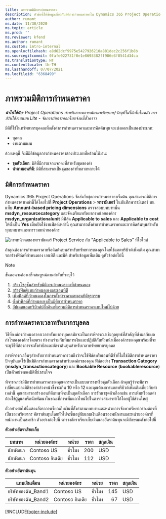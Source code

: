 ```yaml
---
title: ภาพรวมมิติการกำหนดราคา
description: หัวข้อนี้ให้ข้อมูลเกี่ยวกับมิติการกำหนดราคาใน Dynamics 365 Project Operations
author: rumant
ms.date: 11/30/2020
ms.topic: article
ms.prod: ''
ms.reviewer: kfend
ms.author: rumant
ms.custom: intro-internal
ms.openlocfilehash: e8d62dcf9975e5427926210a881dec2c256f1b8b
ms.sourcegitcommit: 0fafe022731f0e1e8693382ff906e3f8541d34ca
ms.translationtype: HT
ms.contentlocale: th-TH
ms.lasthandoff: 07/07/2021
ms.locfileid: "6368499"
---
```

# <a name="pricing-dimensions-overview"></a>ภาพรวมมิติการกำหนดราคา

_**นำไปใช้กับ:** Project Operations สำหรับสถานการณ์ตามทรัพยากร/วัสดุที่ไม่ได้เก็บในคลัง การปรับใช้งานแบบ Lite - จัดการกับการออกใบแจ้งหนี้ชั่วคราว_

มิติที่ใช้ในทรัพยากรบุคคลเพื่อตั้งค่าการกำหนดราคาและการคิดต้นทุนจะแบ่งออกเป็นสองประเภท: 

- บุคคล
- งานตามแผน

ด้วยเหตุนี้ จึงมีมิติข้อมูลการกำหนดราคาสองประเภทที่พร้อมใช้งาน:

- **ชุดตัวเลือก**: มิติที่มีการแจกแจกคงที่สำหรับชุดของค่า
- **ค่าตามเอนทิตี**: มิติที่สามารถเป็นชุดของค่าที่หลากหลายได้

## <a name="pricing-dimensions"></a>มิติการกำหนดราคา

Dynamics 365 Project Operations จัดส่งกับชุดการกำหนดราคาเริ่มต้น คุณสามารถมิติการกำหนดราคาเหล่านี้ได้โดยไปที่ **Project Operations** > **พารามิเตอร์** ในบันทึกพารามิเตอร์ บนแท็บ **Amount-based pricing dimensions** ตรวจสอบบทบาทนั้น **msdyn_resourcecategory** และจัดเตรียมทรัพยากรหน่อยองค์กร **msdyn_organizationalunit** มีฟิล์ด **Applicable to sales** และ **Applicable to cost** ให้ตั้งเป็น **Yes** เมื่อเปิดใช้งานฟิลด์เหล่านี้ คุณสามารถตั้งค่าการกำหนดราคาและการคิดต้นทุนสำหรับทุกบทบาทและการรวมหน่วยองค์กร

![ภาพหน้าจอของพารามิเตอร์ Project Service กับ “Applicable to Sales” ที่ไฮไลต์](media/PS-OOB-parameters.png)

ถ้าคุณต้องการกำหนดราคาหรือคิดต้นทุนสำหรับทรัพยากรของคุณโดยใช้แอตทริบิวต์เพิ่มเติม คุณสามารถสร้างฟิล์ดที่กำหนดเอง เอนทิตี และมิติ สำหรับข้อมูลเพิ่มเติม ดูหัวข้อต่อไปนี้ 
  
  > [!NOTE]
  > ขั้นตอนจะต้องเสร็จสมบูรณ์ตามลำดับที่ระบุไว้

1. [สร้างโซลูชันสำหรับมิติการกำหนดราคาที่กำหนดเอง](../sales/create-solution-custompd.md)
2. [สร้างฟิลด์แบบกำหนดเองและเอนทิตี](create-custom-fields-entities-pricing-dimensions.md)
3. [เพิ่มฟิลด์ที่กำหนดเองในการตั้งค่าราคาและเอนทิตีธุรกรรม ](add-custom-fields-price-setup-transactional-entities.md)
4. [ตั้งค่าฟิลด์ที่กำหนดเองเป็นมิติการกำหนดราคา ](set-up-custom-fields-pricing-dimensions.md)
5. [อัปเดตแอตทริบิวต์ปลั๊กอินเพื่อรวมมิติการกำหนดราคาแบบใหม่ไปด้วย](update-plugin-attributes-pd.md)


## <a name="pricing-human-resource-time"></a>การกำหนดราคาเวลาทรัพยากรบุลคล
วิธีที่องค์กรกำหนดราคาเวลาทรัพยากรบุลคลมักจะเป็นการพิจารณาเชิงกุลยุทธ์ที่สำคัญที่ส่งผลกับผลกำไรขององค์กรโดยตรง ทำงานร่วมกับทีมการเงินและปฏิบัติกับหัวหน้าเมื่อองค์กรของคุณพร้อมที่จะระบุวิธีที่ต้องการจะตั้งค่าบิลและอัตราต้นทุนสำหรับเวลาทรัพยยากรบุคคล

การพิจารณาอื่นๆสำหรับการกำหนดราคารวมถึงว่าจะใช้ฟิล์ดหรือเอนทิตีซ้ำที่ไม่ใช่มิติการกำหนดราคาปัจจุบันแต่ใช้เป็นมิติการกำหนดราคาสำหรับองค์กรของคุณ ฟิล์ดอย่าง **Transaction Category** (**msdyn_transactioncategory**) และ **Bookable Resource** (**bookableresource**) เป็นตัวอย่างของมิติที่น่าสนใจจ 

พิจารณาว่ามิติการกำหนดราคาของคุณควรจะเป็นแบบตารางหรือชุดตัวเลือก ถ้าคุณรู้ว่าจะมีการเปลี่ยนแปลงมิติของค่าล่วงหน้าซึ่งจะเกิน 10 หรือ 12 และคุณต้องการแอตทริบิวต์เพิ่มเติมเกี่ยวกับค่าเหล่านี้ คุณสามารถสร้างเอนทิตีแทนที่จะเป็นชุดตัวเลือก การรักษาชุดตัวเลือกเช่น การเพิ่มหรือลดค่า ต้องใช้ผู้ดูแลหรือนักพัฒนาในขณะที่การเพิ่มแถวใหม่ไปในตารางสามารทำได้โดยผู้ใช้ส่วนใหญ่

ตัวอย่างต่อไปนี้แสดงอัตราการเรียกเก็บเงินที่ตั้งค่าตามบทบาทและหน่วยการจัดหาทรัพยากรองค์กรที่เป็นของทรัพยากร อัตราต้นทุนโดยทั่วไปจะขึ้นอยู่กับแถบเงินเดือนของพนักงานและหน่วยองค์กรที่พนักงานเป็นสมาชิก ตัวอย่างต่อไปนี้ ตารางอัตราเรียกเก็บเงินและอัตราต้นทุนจะมีลักษณะดังต่อไปนี้

**ตัวอย่างอัตราเรียกเก็บ**

| บทบาท        | หน่วยองค์กร    |หน่วย      |ราคา      |สกุลเงิน  |
| ------------|-------------|----------|----------:|----------|
| นักพัฒนา   | Contoso US  |ชั่วโมง | 200|USD     |
| นักพัฒนา   | Contoso อินเดีย |ชั่วโมง|   112|USD     |


**ตัวอย่างอัตราต้นทุน**

| แถบเงินเดือน     | หน่วยองค์กร    |หน่วย      |ราคา      |สกุลเงิน  |
| ----------------|-------------|----------|----------:|----------|
| บริษัทของฉัน_Band1 | Contoso US  |ชั่วโมง | 145|USD     |
| บริษัทของฉัน_Band2 | Contoso อินเดีย |ชั่วโมง|   67|USD     |


[!INCLUDE[footer-include](../includes/footer-banner.md)]
